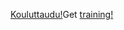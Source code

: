 <span data-ttu-id="31060-101">[Kouluttaudu!](https://docs.microsoft.com/en-us/dynamics365/get-started/training/)</span><span class="sxs-lookup"><span data-stu-id="31060-101">Get [training!](https://docs.microsoft.com/en-us/dynamics365/get-started/training/)</span></span>
